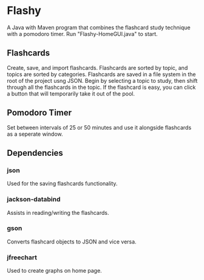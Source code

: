 # Flashy

A Java with Maven program that combines the flashcard study technique with a pomodoro timer. Run "Flashy-HomeGUI.java" to start.


## Flashcards

Create, save, and import flashcards. Flashcards are sorted by topic, and topics are sorted by categories. Flashcards are saved in a file system in the root of the project usng JSON. Begin by selecting a topic to study, then shift through all the flashcards in the topic. If the flashcard is easy, you can click a button that will temporarily take it out of the pool.

## Pomodoro Timer

Set between intervals of 25 or 50 minutes and use it alongside flashcards as a seperate window.

## Dependencies

### json

Used for the saving flashcards functionality.

### jackson-databind

Assists in reading/writing the flashcards.

### gson

Converts flashcard objects to JSON and vice versa.

### jfreechart

Used to create graphs on home page.
